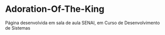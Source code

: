 # Adoration-Of-The-King
 Página desenvolvida em sala de aula SENAI, em Curso de Desenvolvimento de Sistemas

